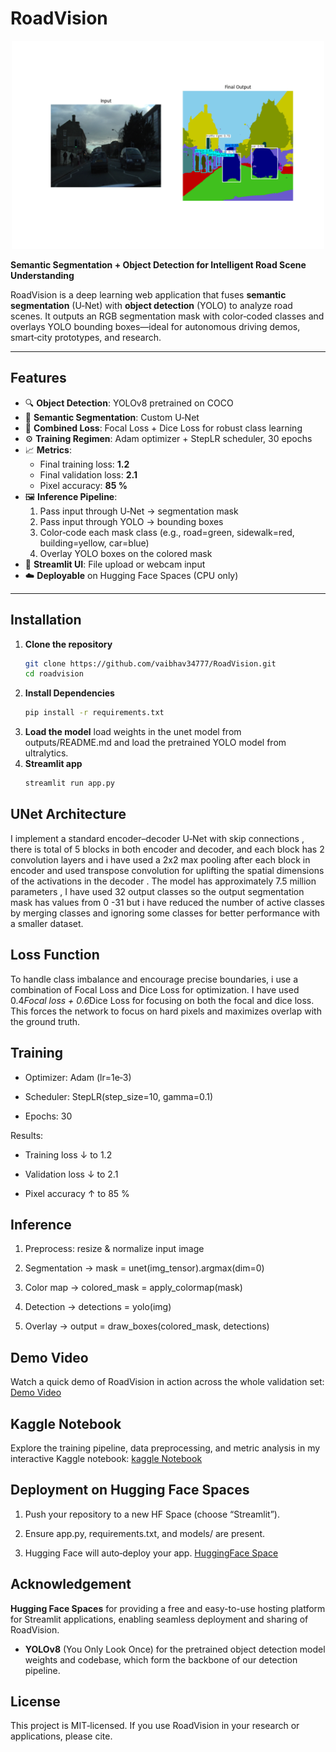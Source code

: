 # RoadVision 
<p align="center">
  <img src="outputs/final_output.png" width="500" alt="Demonstration" />
</p>

**Semantic Segmentation + Object Detection for Intelligent Road Scene Understanding**

RoadVision is a deep learning web application that fuses **semantic segmentation** (U‑Net) with **object detection** (YOLO) to analyze road scenes. It outputs an RGB segmentation mask with color‑coded classes and overlays YOLO bounding boxes—ideal for autonomous driving demos, smart‑city prototypes, and research.

---

##  Features

- 🔍 **Object Detection**: YOLOv8 pretrained on COCO  
- 🌈 **Semantic Segmentation**: Custom U‑Net 
- 🎯 **Combined Loss**: Focal Loss + Dice Loss for robust class learning  
- ⚙️ **Training Regimen**: Adam optimizer + StepLR scheduler, 30 epochs  
- 📈 **Metrics**:  
  - Final training loss: **1.2**  
  - Final validation loss: **2.1**  
  - Pixel accuracy: **85 %**  
- 🖼️ **Inference Pipeline**:  
  1. Pass input through U‑Net → segmentation mask  
  2. Pass input through YOLO → bounding boxes  
  3. Color‑code each mask class (e.g., road=green, sidewalk=red, building=yellow, car=blue)  
  4. Overlay YOLO boxes on the colored mask  
- 📱 **Streamlit UI**: File upload or webcam input  
- ☁️ **Deployable** on Hugging Face Spaces (CPU only)

---

## Installation

1. **Clone the repository**
   ```bash
   git clone https://github.com/vaibhav34777/RoadVision.git
   cd roadvision
2. **Install Dependencies**
   ```bash
   pip install -r requirements.txt
3. **Load the model**
   load weights in the unet model from outputs/README.md and load the pretrained YOLO model from ultralytics.
4. **Streamlit app**
   ```bash
   streamlit run app.py

## UNet Architecture
I implement a standard encoder–decoder U‑Net with skip connections , there is total of 5 blocks in both encoder and decoder, and each block has 2 convolution layers and i have used a 2x2 max pooling after each block in encoder and used transpose convolution for uplifting the spatial dimensions of the activations in the decoder .
The model has approximately 7.5 million parameters , I have used 32 output classes so the output segmentation mask has values from 0 -31 but i have reduced the number of active classes by merging classes and ignoring some classes for better performance with a smaller dataset.

## Loss Function
To handle class imbalance and encourage precise boundaries, i use a combination of Focal Loss and Dice Loss for optimization.
I have used 0.4*Focal loss + 0.6*Dice Loss for focusing on both the focal and dice loss.
This forces the network to focus on hard pixels and maximizes overlap with the ground truth.

## Training
- Optimizer: Adam (lr=1e‑3)

- Scheduler: StepLR(step_size=10, gamma=0.1)

- Epochs: 30

Results:

- Training loss ↓ to 1.2

- Validation loss ↓ to 2.1

- Pixel accuracy ↑ to 85 %

## Inference
1. Preprocess: resize & normalize input image

2. Segmentation → mask = unet(img_tensor).argmax(dim=0)

3. Color map → colored_mask = apply_colormap(mask)

4. Detection → detections = yolo(img)

5. Overlay → output = draw_boxes(colored_mask, detections)

## Demo Video
Watch a quick demo of RoadVision in action across the whole validation set:
[Demo Video](https://drive.google.com/file/d/1sQh1VaNRaLaKlDfIu0NxfodgiU2xoI9h/view?usp=drive_link)

## Kaggle Notebook
Explore the training pipeline, data preprocessing, and metric analysis in my interactive Kaggle notebook:
[kaggle Notebook](https://www.kaggle.com/code/vaibhav1908/roadvision)

## Deployment on Hugging Face Spaces
1. Push your repository to a new HF Space (choose “Streamlit”).

2. Ensure app.py, requirements.txt, and models/ are present.

3. Hugging Face will auto‑deploy your app.
   [HuggingFace Space](https://huggingface.co/spaces/imvaibhavrana/RoadVision)

## Acknowledgement
**Hugging Face Spaces** for providing a free and easy-to-use hosting platform for Streamlit applications, enabling seamless deployment and sharing of RoadVision.  
- **YOLOv8** (You Only Look Once) for the pretrained object detection model weights and codebase, which form the backbone of our detection pipeline.  

## License
This project is MIT‑licensed. If you use RoadVision in your research or applications, please cite.
